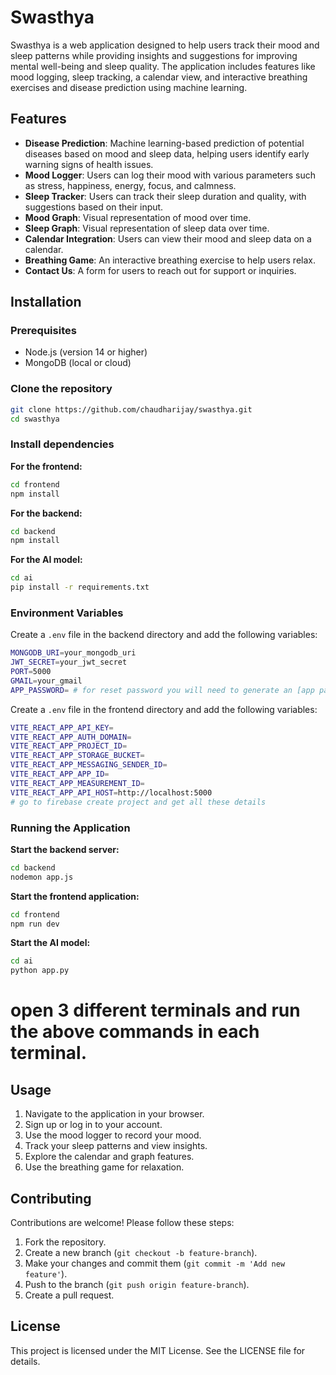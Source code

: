 # Swasthya

Swasthya is a web application designed to help users track their mood and sleep patterns while providing insights and suggestions for improving mental well-being and sleep quality. The application includes features like mood logging, sleep tracking, a calendar view, and interactive breathing exercises and disease prediction using machine learning.


## Features
- **Disease Prediction**: Machine learning-based prediction of potential diseases based on mood and sleep data, helping users identify early warning signs of health issues.
- **Mood Logger**: Users can log their mood with various parameters such as stress, happiness, energy, focus, and calmness.
- **Sleep Tracker**: Users can track their sleep duration and quality, with suggestions based on their input.
- **Mood Graph**: Visual representation of mood over time.
- **Sleep Graph**: Visual representation of sleep data over time.
- **Calendar Integration**: Users can view their mood and sleep data on a calendar.
- **Breathing Game**: An interactive breathing exercise to help users relax.
- **Contact Us**: A form for users to reach out for support or inquiries.


## Installation

### Prerequisites
- Node.js (version 14 or higher)
- MongoDB (local or cloud)

### Clone the repository

```bash
git clone https://github.com/chaudharijay/swasthya.git
cd swasthya
```

### Install dependencies

**For the frontend:**

```bash
cd frontend
npm install
```

**For the backend:**

```bash
cd backend
npm install
```
**For the AI model:**

```bash
cd ai
pip install -r requirements.txt
```

### Environment Variables

Create a `.env` file in the backend directory and add the following variables:

```bash
MONGODB_URI=your_mongodb_uri
JWT_SECRET=your_jwt_secret
PORT=5000
GMAIL=your_gmail
APP_PASSWORD= # for reset password you will need to generate an [app password] for your gmail account in google settings
```

Create a `.env` file in the frontend directory and add the following variables:

```bash
VITE_REACT_APP_API_KEY=
VITE_REACT_APP_AUTH_DOMAIN=
VITE_REACT_APP_PROJECT_ID=
VITE_REACT_APP_STORAGE_BUCKET=
VITE_REACT_APP_MESSAGING_SENDER_ID=
VITE_REACT_APP_APP_ID= 
VITE_REACT_APP_MEASUREMENT_ID=
VITE_REACT_APP_API_HOST=http://localhost:5000
# go to firebase create project and get all these details
```

### Running the Application

**Start the backend server:**

```bash
cd backend
nodemon app.js
```

**Start the frontend application:**

```bash
cd frontend
npm run dev
```

**Start the AI model:**
```bash
cd ai
python app.py
```
# open 3 different terminals and run the above commands in each terminal.

## Usage
1. Navigate to the application in your browser.
2. Sign up or log in to your account.
3. Use the mood logger to record your mood.
4. Track your sleep patterns and view insights.
5. Explore the calendar and graph features.
6. Use the breathing game for relaxation.


## Contributing

Contributions are welcome! Please follow these steps:

1. Fork the repository.
2. Create a new branch (`git checkout -b feature-branch`).
3. Make your changes and commit them (`git commit -m 'Add new feature'`).
4. Push to the branch (`git push origin feature-branch`).
5. Create a pull request.

## License

This project is licensed under the MIT License. See the LICENSE file for details.
